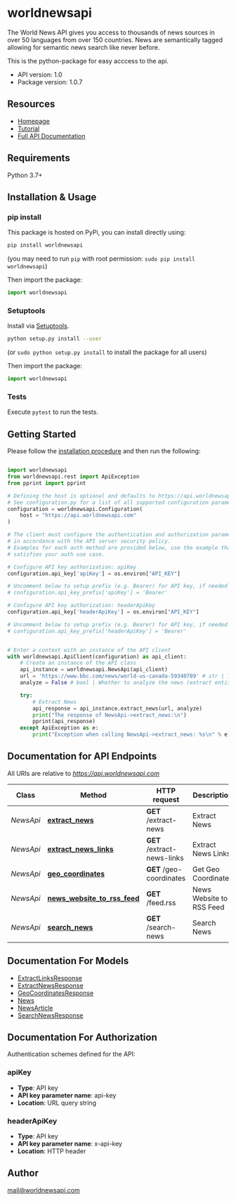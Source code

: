 # worldnewsapi

The World News API gives you access to thousands of news sources in over 50 languages from over 150 countries. News are semantically tagged allowing for semantic news search like never before.

This is the python-package for easy acccess to the api.

- API version: 1.0
- Package version: 1.0.7

## Resources

- [Homepage](https://worldnewsapi.com/)
- [Tutorial](https://worldnewsapi.com/docs/#Tutorial-Getting-Started) 
- [Full API Documentation](https://github.com/ddsky/world-news-api-clients/blob/main/python/README.md)

## Requirements

Python 3.7+

## Installation & Usage
### pip install

This package is hosted on PyPi, you can install directly using:

```sh
pip install worldnewsapi
```
(you may need to run `pip` with root permission: `sudo pip install worldnewsapi`)

Then import the package:
```python
import worldnewsapi
```

### Setuptools

Install via [Setuptools](http://pypi.python.org/pypi/setuptools).

```sh
python setup.py install --user
```
(or `sudo python setup.py install` to install the package for all users)

Then import the package:
```python
import worldnewsapi
```

### Tests

Execute `pytest` to run the tests.

## Getting Started

Please follow the [installation procedure](#installation--usage) and then run the following:

```python

import worldnewsapi
from worldnewsapi.rest import ApiException
from pprint import pprint

# Defining the host is optional and defaults to https://api.worldnewsapi.com
# See configuration.py for a list of all supported configuration parameters.
configuration = worldnewsapi.Configuration(
    host = "https://api.worldnewsapi.com"
)

# The client must configure the authentication and authorization parameters
# in accordance with the API server security policy.
# Examples for each auth method are provided below, use the example that
# satisfies your auth use case.

# Configure API key authorization: apiKey
configuration.api_key['apiKey'] = os.environ["API_KEY"]

# Uncomment below to setup prefix (e.g. Bearer) for API key, if needed
# configuration.api_key_prefix['apiKey'] = 'Bearer'

# Configure API key authorization: headerApiKey
configuration.api_key['headerApiKey'] = os.environ["API_KEY"]

# Uncomment below to setup prefix (e.g. Bearer) for API key, if needed
# configuration.api_key_prefix['headerApiKey'] = 'Bearer'


# Enter a context with an instance of the API client
with worldnewsapi.ApiClient(configuration) as api_client:
    # Create an instance of the API class
    api_instance = worldnewsapi.NewsApi(api_client)
    url = 'https://www.bbc.com/news/world-us-canada-59340789' # str | The url of the news.
    analyze = False # bool | Whether to analyze the news (extract entities etc.) (default to False)

    try:
        # Extract News
        api_response = api_instance.extract_news(url, analyze)
        print("The response of NewsApi->extract_news:\n")
        pprint(api_response)
    except ApiException as e:
        print("Exception when calling NewsApi->extract_news: %s\n" % e)

```

## Documentation for API Endpoints

All URIs are relative to *https://api.worldnewsapi.com*

Class | Method | HTTP request | Description
------------ | ------------- | ------------- | -------------
*NewsApi* | [**extract_news**](docs/NewsApi.md#extract_news) | **GET** /extract-news | Extract News
*NewsApi* | [**extract_news_links**](docs/NewsApi.md#extract_news_links) | **GET** /extract-news-links | Extract News Links
*NewsApi* | [**geo_coordinates**](docs/NewsApi.md#geo_coordinates) | **GET** /geo-coordinates | Get Geo Coordinates
*NewsApi* | [**news_website_to_rss_feed**](docs/NewsApi.md#news_website_to_rss_feed) | **GET** /feed.rss | News Website to RSS Feed
*NewsApi* | [**search_news**](docs/NewsApi.md#search_news) | **GET** /search-news | Search News


## Documentation For Models

 - [ExtractLinksResponse](docs/ExtractLinksResponse.md)
 - [ExtractNewsResponse](docs/ExtractNewsResponse.md)
 - [GeoCoordinatesResponse](docs/GeoCoordinatesResponse.md)
 - [News](docs/News.md)
 - [NewsArticle](docs/NewsArticle.md)
 - [SearchNewsResponse](docs/SearchNewsResponse.md)


<a id="documentation-for-authorization"></a>
## Documentation For Authorization


Authentication schemes defined for the API:
<a id="apiKey"></a>
### apiKey

- **Type**: API key
- **API key parameter name**: api-key
- **Location**: URL query string

<a id="headerApiKey"></a>
### headerApiKey

- **Type**: API key
- **API key parameter name**: x-api-key
- **Location**: HTTP header


## Author

mail@worldnewsapi.com


